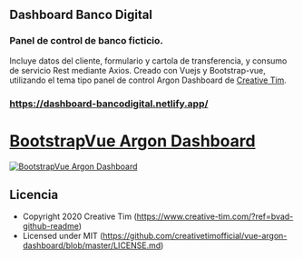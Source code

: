 ## Dashboard Banco Digital
### Panel de control de banco ficticio. 

Incluye datos del cliente, formulario y cartola de transferencia, y consumo de servicio Rest mediante Axios.
Creado con Vuejs y Bootstrap-vue, utilizando el tema tipo panel de control Argon Dashboard de [Creative Tim](https://www.creative-tim.com/templates/free).

### https://dashboard-bancodigital.netlify.app/

# [BootstrapVue Argon Dashboard](https://demos.creative-tim.com/bootstrap-vue-argon-dashboard/?ref=bvad-github-readme)
[![BootstrapVue Argon Dashboard](https://github.com/creativetimofficial/public-assets/blob/master/bootstrap-vue-argon-dashboard/opt_ad_bootstrapvue_thumbnail.jpg?raw=true)](https://www.creative-tim.com/product/bootstrap-vue-argon-dashboard?ref=bvad-github-readme) 

## Licencia
- Copyright 2020 Creative Tim (https://www.creative-tim.com/?ref=bvad-github-readme)
- Licensed under MIT (https://github.com/creativetimofficial/vue-argon-dashboard/blob/master/LICENSE.md)
